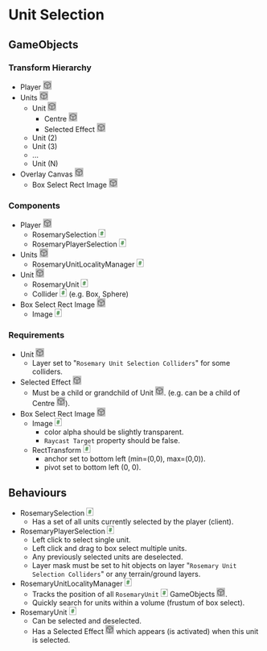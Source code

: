 
# Unit Selection

## GameObjects

### Transform Hierarchy
- Player ![GameObject](./Images/docimgGameObject.png)
- Units ![GameObject](./Images/docimgGameObject.png)
	- Unit ![GameObject](./Images/docimgGameObject.png)
		- Centre ![GameObject](./Images/docimgGameObject.png)
		- Selected Effect ![GameObject](./Images/docimgGameObject.png)
	- Unit (2)
	- Unit (3)
	- ...
	- Unit (N)
- Overlay Canvas ![GameObject](./Images/docimgGameObject.png)
	- Box Select Rect Image ![GameObject](./Images/docimgGameObject.png)

### Components
- Player ![GameObject](./Images/docimgGameObject.png)
	- RosemarySelection ![Component](./Images/docimgComponent.png)
	- RosemaryPlayerSelection ![Component](./Images/docimgComponent.png)
- Units ![GameObject](./Images/docimgGameObject.png)
	- RosemaryUnitLocalityManager ![Component](./Images/docimgComponent.png)
- Unit ![GameObject](./Images/docimgGameObject.png)
	- RosemaryUnit ![Component](./Images/docimgComponent.png)
	- Collider ![Component](./Images/docimgComponent.png) (e.g. Box, Sphere)
- Box Select Rect Image ![GameObject](./Images/docimgGameObject.png)
	- Image ![Component](./Images/docimgComponent.png)

### Requirements
- Unit ![GameObject](./Images/docimgGameObject.png)
	- Layer set to "`Rosemary Unit Selection Colliders`" for some colliders.
- Selected Effect ![GameObject](./Images/docimgGameObject.png)
	- Must be a child or grandchild of Unit ![GameObject](./Images/docimgGameObject.png). (e.g. can be a child of Centre ![GameObject](./Images/docimgGameObject.png)).
- Box Select Rect Image ![GameObject](./Images/docimgGameObject.png)
	- Image ![Component](./Images/docimgComponent.png)
		- color alpha should be slightly transparent.
		- `Raycast Target` property should be false.
	- RectTransform ![Component](./Images/docimgComponent.png)
		- anchor set to bottom left (min=(0,0), max=(0,0)).
		- pivot set to bottom left (0, 0).

## Behaviours
- RosemarySelection ![Component](./Images/docimgComponent.png)
	- Has a set of all units currently selected by the player (client).
- RosemaryPlayerSelection ![Component](./Images/docimgComponent.png)
	- Left click to select single unit.
	- Left click and drag to box select multiple units.
	- Any previously selected units are deselected.
	- Layer mask must be set to hit objects on layer "`Rosemary Unit Selection Colliders`" or any terrain/ground layers.
- RosemaryUnitLocalityManager ![Component](./Images/docimgComponent.png)
	- Tracks the position of all `RosemaryUnit` ![Component](./Images/docimgComponent.png) GameObjects ![GameObject](./Images/docimgGameObject.png).
	- Quickly search for units within a volume (frustum of box select).
- RosemaryUnit ![Component](./Images/docimgComponent.png)
	- Can be selected and deselected.
	- Has a Selected Effect ![GameObject](./Images/docimgGameObject.png) which appears (is activated) when this unit is selected.
